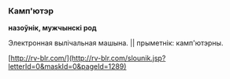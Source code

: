 ### Камп'ютэр
**назоўнік, мужчынскі род**

Электронная вылічальная машына. || прыметнік: камп'ютэрны.

<a rel="author">[http://rv-blr.com/](http://rv-blr.com/slounik.jsp?letterId=0&maskId=0&pageId=1289)</a>
